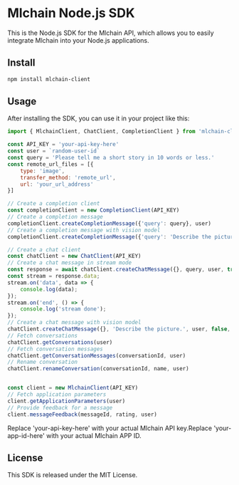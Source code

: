 # Mlchain Node.js SDK
This is the Node.js SDK for the Mlchain API, which allows you to easily integrate Mlchain into your Node.js applications.

## Install
```bash
npm install mlchain-client
```

## Usage
After installing the SDK, you can use it in your project like this:

```js
import { MlchainClient, ChatClient, CompletionClient } from 'mlchain-client'

const API_KEY = 'your-api-key-here'
const user = `random-user-id`
const query = 'Please tell me a short story in 10 words or less.'
const remote_url_files = [{
    type: 'image',
    transfer_method: 'remote_url',
    url: 'your_url_address'
}]

// Create a completion client
const completionClient = new CompletionClient(API_KEY)
// Create a completion message
completionClient.createCompletionMessage({'query': query}, user)
// Create a completion message with vision model
completionClient.createCompletionMessage({'query': 'Describe the picture.'}, user, false, remote_url_files)

// Create a chat client
const chatClient = new ChatClient(API_KEY)
// Create a chat message in stream mode
const response = await chatClient.createChatMessage({}, query, user, true, null)
const stream = response.data;
stream.on('data', data => {
    console.log(data);
});
stream.on('end', () => {
    console.log('stream done');
});
// Create a chat message with vision model
chatClient.createChatMessage({}, 'Describe the picture.', user, false, null, remote_url_files)
// Fetch conversations
chatClient.getConversations(user)
// Fetch conversation messages
chatClient.getConversationMessages(conversationId, user)
// Rename conversation
chatClient.renameConversation(conversationId, name, user)


const client = new MlchainClient(API_KEY)
// Fetch application parameters
client.getApplicationParameters(user)
// Provide feedback for a message
client.messageFeedback(messageId, rating, user)

```

Replace 'your-api-key-here' with your actual Mlchain API key.Replace 'your-app-id-here' with your actual Mlchain APP ID.

## License
This SDK is released under the MIT License.

